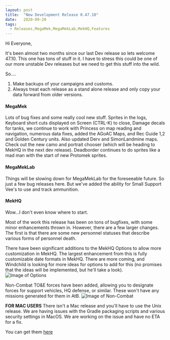 ```yaml
---
layout: post
title:  "New Development Release 0.47.10"
date:   2020-09-20
tags:
  - Releases,MegaMek,MegaMekLab,MekHQ,Features
---
```

Hi Everyone,

It's been almost two months since our last Dev release so lets welcome 47.10. This one has tons of stuff in it. I have to stress this could be one of our more unstable Dev releases but we need to get this stuff into the wild.

So....
1) Make backups of your campaigns and customs.
2) Always treat each release as a stand alone release and only copy your data forward from older versions.

#### MegaMek

Lots of bug fixes and some really cool new stuff. Sprites in the logs, Keyboard short cuts displayed on Screen (CTRL-K) to close, Damage decals for tanks, we continue to work with Princess on map reading and navigation, numerous data fixes, added the AGoAC Maps, and Rec Guide 1,2 and Golden Century units. Also updated Derv and SimonLandmine maps. Check out the new camo and portrait chooser (which will be heading to MekHQ in the next dev release).  Deadborder continues to do sprites like a mad man with the start of new Protomek sprites.

#### MegaMekLab

Things will be slowing down for MegaMekLab for the foreseeable future. So just a few bug releases here. But we've added the ability for Small Support Vee's to use and track ammunition.

#### MekHQ

Wow...I don't even know where to start.

Most of the work this release has been on tons of bugfixes, with some minor enhancements thrown in. However, there are a few larger changes. The first is that there are some new personnel statuses that describe various forms of personnel death.

There have been significant additions to the MekHQ Options to allow more customization in MekHQ. The largest enhancement from this is fully customizable date formats in MekHQ. There are more coming, and Windchild is looking for more ideas for options to add for this (no promises that the ideas will be implemented, but he'll take a look).
![Image of Options](https://i.imgur.com/o6liV66m.png)

Non-Combat TO&E forces have been added, allowing you to designate forces for support vehicles, HQ defense, or similar. These won't have any missions generated for them in AtB. ![Image of Non-Combat](https://i.imgur.com/dROPTLxm.png)

**FOR MAC USERS**
There isn't a Mac release and you'll have to use the Unix release. We are having issues with the Gradle packaging scripts and various security settings in MacOS.  We are working on the issue and have no ETA for a fix.

You can get them [here](https://megamek.org/downloads.html)
